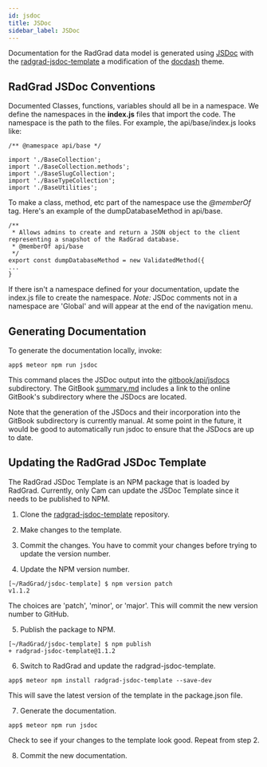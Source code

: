 ```yaml
---
id: jsdoc
title: JSDoc
sidebar_label: JSDoc
---
```


Documentation for the RadGrad data model is generated using [JSDoc](http://usejsdoc.org/) with the [radgrad-jsdoc-template](https://github.com/radgrad/jsdoc-template) a modification of the [docdash](https://github.com/clenemt/docdash) theme.

## RadGrad JSDoc Conventions

Documented Classes, functions, variables should all be in a namespace. We define the namespaces in the **index.js** files that import the code. The namespace is the path to the files. For example, the  api/base/index.js looks like:
```
/** @namespace api/base */

import './BaseCollection';
import './BaseCollection.methods';
import './BaseSlugCollection';
import './BaseTypeCollection';
import './BaseUtilities';
```
 
To make a class, method, etc part of the namespace use the *@memberOf* tag. Here's an example of the dumpDatabaseMethod in api/base. 
```
/**
 * Allows admins to create and return a JSON object to the client representing a snapshot of the RadGrad database.
 * @memberOf api/base
 */
export const dumpDatabaseMethod = new ValidatedMethod({
...
}
```

If there isn't a namespace defined for your documentation, update the index.js file to create the namespace. *Note:* JSDoc comments not in a namespace are 'Global' and will appear at the end of the navigation menu.

## Generating Documentation

To generate the documentation locally, invoke:

```
app$ meteor npm run jsdoc
```

This command places the JSDoc output into the [gitbook/api/jsdocs](https://github.com/radgrad/radgrad/tree/master/gitbook/api/jsdocs) subdirectory.  The GitBook [summary.md](https://github.com/radgrad/radgrad/blob/master/gitbook/SUMMARY.md) includes a link to the online GitBook's subdirectory where the JSDocs are located.

Note that the generation of the JSDocs and their incorporation into the GitBook subdirectory is currently manual. At some point in the future, it would be good to automatically run jsdoc to ensure that the JSDocs are up to date.

## Updating the RadGrad JSDoc Template

The RadGrad JSDoc Template is an NPM package that is loaded by RadGrad. Currently, only Cam can update the JSDoc Template since it needs to be published to NPM. 

1) Clone the [radgrad-jsdoc-template](https://github.com/radgrad/jsdoc-template) repository.

2) Make changes to the template.

3) Commit the changes. You have to commit your changes before trying to update the version number.

4) Update the NPM version number. 
```
[~/RadGrad/jsdoc-template] $ npm version patch
v1.1.2
``` 
The choices are 'patch', 'minor', or 'major'. This will commit the new version number to GitHub.

5) Publish the package to NPM. 
```
[~/RadGrad/jsdoc-template] $ npm publish
+ radgrad-jsdoc-template@1.1.2
```

6) Switch to RadGrad and update the radgrad-jsdoc-template.
```
app$ meteor npm install radgrad-jsdoc-template --save-dev
``` 
This will save the latest version of the template in the package.json file.

7) Generate the documentation. 
```
app$ meteor npm run jsdoc
``` 
Check to see if your changes to the template look good. Repeat from step 2.

8) Commit the new documentation.
